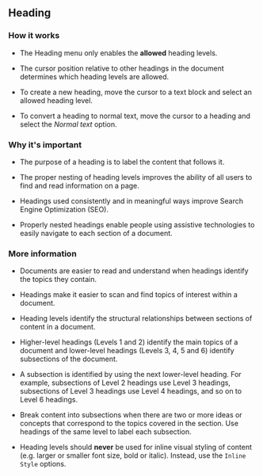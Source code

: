 ## Heading

### How it works
* The Heading menu only enables the **allowed** heading levels.

* The cursor position relative to other headings in the document determines
which heading levels are allowed.

* To create a new heading, move the cursor to a text block and select an
allowed heading level.

* To convert a heading to normal text, move the cursor to a heading and select
the *Normal text* option.

### Why it's important
* The purpose of a heading is to label the content that follows it.

* The proper nesting of heading levels improves the ability of all users to
find and read information on a page.

* Headings used consistently and in meaningful ways improve Search Engine
Optimization (SEO).

* Properly nested headings enable people using assistive technologies to easily
navigate to each section of a document.

### More information
* Documents are easier to read and understand when headings identify the topics
they contain.

* Headings make it easier to scan and find topics of interest within a document.

* Heading levels identify the structural relationships between sections of
content in a document.

* Higher-level headings (Levels 1 and 2) identify the main topics of a document
and lower-level headings (Levels 3, 4, 5 and 6) identify subsections of the
document.

* A subsection is identified by using the next lower-level heading. For
example, subsections of Level 2 headings use Level 3 headings, subsections of
Level 3 headings use Level 4 headings, and so on to Level 6 headings.

* Break content into subsections when there are two or more ideas or concepts
that correspond to the topics covered in the section. Use headings of the same
level to label each subsection.

* Heading levels should **never** be used for inline visual styling of content
(e.g. larger or smaller font size, bold or italic). Instead, use the `Inline
Style` options.
